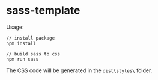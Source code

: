 # sass-template
Usage:

```
// install package
npm install

// build sass to css
npm run sass
```

The CSS code will be generated in the `dist\styles\` folder.